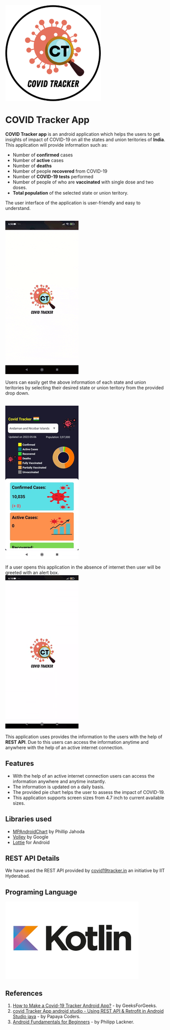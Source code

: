 <img src="images/logo.png" width=300>
<!--![Logo](images/logo.png)-->


# COVID Tracker App

**COVID Tracker app** is an android application which helps the users to get insights of impact of COVID-19 on all the states and union teritories of **India**. This application will provide information such as:
- Number of **confirmed** cases
- Number of **active** cases
- Number of **deaths**
- Number of people **recovered** from COVID-19
- Number of **COVID-19 tests** performed
- Number of people of who are **vaccinated** with single dose and two doses.
- **Total population** of the selected state or union teritory. 

The user interface of the application is user-friendly and easy to understand.

<br/>![ui](images/app_ui.gif)

Users can easily get the above information of each state and union teritories by selecting their desired state or union teritory from the provided drop down.

<br/>![dropdown](images/app_drop.gif)

If a user opens this application in the absence of internet then user will be greeted with an alert box.
<br/>![alert](images/no_internet.gif)

This application uses provides the information to the users with the help of **REST API**. Due to this users can access the information anytime and anywhere with the help of an active internet connection.

## Features

- With the help of an active internet connection users can access the information anywhere and anytime instantly.
- The information is updated on a daily basis.
- The provided pie chart helps the user to assess the impact of COVID-19.
- This application supports screen sizes from 4.7 inch to current available sizes.


## Libraries used
- [MPAndroidChart](https://github.com/PhilJay/MPAndroidChart#documentation) by Phillip Jahoda
- [Volley](https://google.github.io/volley/) by Google
- [Lottie](https://github.com/airbnb/lottie-android) for Android
## REST API Details
We have used the REST API provided by [covid19tracker.in](https://covid19tracker.in/) an initiative by IIT Hyderabad.
## Programing Language
![kotlin](images/kotlin.png)
## References
1. [How to Make a Covid-19 Tracker Android App?](https://www.youtube.com/watch?v=opCW91zYJcI) - by GeeksForGeeks.
2. [covid Tracker App android studio - Using REST API & Retrofit in Android Studio java](https://www.youtube.com/watch?v=SPdFM1YmxrA&list=PL6Rs84MkNq7mJaoYohqOsvJcDpZqJrWe1) - by Papaya Coders.
3. [Android Fundamentals for Beginners](https://www.youtube.com/channel/UCKNTZMRHPLXfqlbdOI7mCkg) - by Philipp Lackner.
